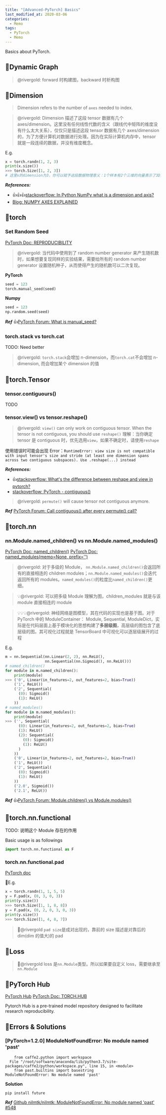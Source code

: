 ```yaml
---
title: "[Advanced-PyTorch] Basics"
last_modified_at: 2020-03-06
categories:
  - Memo
tags:
  - PyTorch
  - Memo
---
```


Basics about PyTorch.

## :fallen_leaf:Dynamic Graph

> @rivergold: forward 时构建图，backward 时析构图

## :fallen_leaf:Dimension

> Dimension refers to the number of `axes` needed to index.

> @rivergold: Dimension 描述了这段 tensor 数据有几个 axes/dimension。这里没有任何线性代数的含义（跟线代中矩阵的维度没有什么太大关系），仅仅只是描述这段 tensor 数据有几个 axes/dimension 的，为了方便计算机对数据进行处理。因为在实际计算机内存中，tensor 就是一段连续的数据，并没有维度概念。

E.g.

```python
x = torch.randn(1, 2, 3)
print(x.size())
>>> torch.Size([1, 2, 3])
# 这里x的dimension为3，你可以赋予这段数据物理意义：1个样本有2个三维的向量表示了3D空间中的2个点
```

**_References:_**

- :thumbsup::thumbsup::thumbsup:[stackoverflow: In Python NumPy what is a dimension and axis?](https://stackoverflow.com/a/19390939/4636081)
- [Blog: NUMPY AXES EXPLAINED](https://www.sharpsightlabs.com/blog/numpy-axes-explained/)

## :fallen_leaf:torch

### Set Random Seed

[PyTorch Doc: REPRODUCIBILITY](https://pytorch.org/docs/stable/notes/randomness.html)

> @rivergold: 当代码中使用到了 random number generator 来产生随机数时，如果想要复现同样的实验结果，需要给所有的 random number generator 设置随机种子，从而使得产生的随机数可以二次复现。

**PyTorch**

```python
seed = 123
torch.manual_seed(seed)
```

**Numpy**

```python
seed = 123
np.random.seed(seed)
```

**_Ref_** :thumbsup:[PyTorch Forum: What is manual_seed?](https://discuss.pytorch.org/t/what-is-manual-seed/5939/2?u=rivergold)

### torch.stack vs torch.cat

TODO: Need better

> @rivergold: `torch.stack`会增加 n-dimension，而`torch.cat`不会增加 n-dimension, 而会增加某个 dimension 的值

## :fallen_leaf:torch.Tensor

### tensor.contiguours()

TODO

### tensor.view() vs tensor.reshape()

> @rivergold: `view()` can only work on contiguous tensor. When the tensor is not contiguous, you should use `reshape()`
> 理解：当你确定 tensor 是 contiguous 时，优先选用`view`，如果不确定时，请使用`reshape`

使用错误时可能会出现 Error：`RuntimeError: view size is not compatible with input tensor's size and stride (at least one dimension spans across two contiguous subspaces). Use .reshape(...) instead`

**_References:_**

- :thumbsup:[stackoverflow: What's the difference between reshape and view in pytorch?](https://stackoverflow.com/a/49644300/4636081)
- [stackoverflow: PyTorch - contiguous()](https://stackoverflow.com/questions/48915810/pytorch-contiguous)

> @rivergold: `permute()` will cause tensor not contiguous anymore.

**_Ref_** [PyTorch Forum: Call contiguous() after every permute() call?](https://discuss.pytorch.org/t/call-contiguous-after-every-permute-call/13190/2)

## :fallen_leaf:torch.nn

### nn.Module.named_children() vs nn.Module.named_modules()

[PyTorch Doc: named_children()](https://pytorch.org/docs/stable/nn.html#torch.nn.Module.named_children)
[PyTorch Doc: named_modules(memo=None, prefix='')](https://pytorch.org/docs/stable/nn.html#torch.nn.Module.named_modules)

> @rivergold: 对于多级的 Module， `nn.Module.named_children()`会返回所有的直接相连的 children modules；`nn.Module.named_modules()`会迭代返回所有的 modules。`named_modules()`的粒度比`named_children()`更细。

> :bulb:@rivergold: 可以把多级 Module 理解为图，children_modules 就是与该 module 直接相连的 module

> :bulb::bulb::bulb:@rivergold: 神经网络是图模型，其在代码的实现也是基于图。对于 PyTorch 中的 ModuleContainer： Module, Sequential, ModuleDict，实际是在代码层面上基于模块化的思想构建了**多层级图**，高层级的图包含了底层级的图。其可视化过程就是 TensorBoard 中可视化可以逐层级展开的过程

E.g.

```python
m = nn.Sequential(nn.Linear(2, 2), nn.ReLU(),
                  nn.Sequential(nn.Sigmoid(), nn.ReLU()))
# named_children()
for module in m.named_children():
    print(module)
>>> ('0', Linear(in_features=2, out_features=2, bias=True))
    ('1', ReLU())
    ('2', Sequential(
      (0): Sigmoid()
      (1): ReLU()
    ))
# named_modules()
for module in m.named_modules():
    print(module)
>>> ('', Sequential(
      (0): Linear(in_features=2, out_features=2, bias=True)
      (1): ReLU()
      (2): Sequential(
        (0): Sigmoid()
        (1): ReLU()
      )
    ))
    ('0', Linear(in_features=2, out_features=2, bias=True))
    ('1', ReLU())
    ('2', Sequential(
      (0): Sigmoid()
      (1): ReLU()
    ))
    ('2.0', Sigmoid())
    ('2.1', ReLU())
```

**_Ref_** :thumbsup:[PyTorch Forum: Module.children() vs Module.modules()](https://discuss.pytorch.org/t/module-children-vs-module-modules/4551/4?u=rivergold)

## :fallen_leaf:torch.nn.functional

TODO: 说明这个 Module 存在的作用

Basic usage is as followings

```python
import torch.nn.functional as F
```

### torch.nn.functional.pad

[PyTorch doc](https://pytorch.org/docs/stable/nn.functional.html#torch.nn.functional.pad)

:triangular_flag_on_post:E.g.

```python
x = torch.randn(1, 1, 5, 5)
y = F.pad(x, (0, 3, 0, 3))
print(y.size())
>>> torch.Size([1, 1, 8, 8])
y = F.pad(x, (0, 2, 0, 3, 0, 3))
print(y.size())
>>> torch.Size([1, 4, 8, 7])
```

> :star2:@rivergold `pad size`是成对出现的，靠前的 size 描述是对靠后的 dim(dim 的值大)的 pad

## :fallen_leaf:Loss

> :star2:@rivergold loss 是`nn.Module`类型。所以如果要自定义 loss，需要继承至`nn.Module`

## :fallen_leaf:PyTorch Hub

[PyTorch Hub](https://pytorch.org/hub/)
[PyTorch Doc: TORCH.HUB](https://pytorch.org/docs/stable/hub.html)

Pytorch Hub is a pre-trained model repository designed to facilitate research reproducibility.

## :fallen_leaf:Errors & Solutions

### [PyTorch=1.2.0] ModuleNotFoundError: No module named 'past'

```shell
    from caffe2.python import workspace
  File "/root/software/anaconda/lib/python3.7/site-packages/caffe2/python/workspace.py", line 15, in <module>
    from past.builtins import basestring
ModuleNotFoundError: No module named 'past'
```

**Solution**

```shell
pip install future
```

**_Ref_** [Github nilmtk/nilmtk: ModuleNotFoundError: No module named 'past' #548](https://github.com/nilmtk/nilmtk/issues/548)
